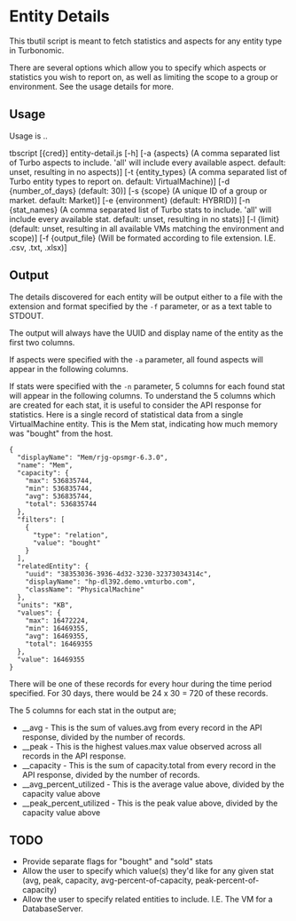 # Entity Details
This tbutil script is meant to fetch statistics and aspects for any entity type in Turbonomic.

There are several options which allow you to specify which aspects or statistics you wish to
report on, as well as limiting the scope to a group or environment. See the usage details
for more.

## Usage
Usage is ..

  tbscript [{cred}] entity-detail.js [-h]
    [-a {aspects} (A comma separated list of Turbo aspects to include. 'all' will include every available aspect. default: unset, resulting in no aspects)]
    [-t {entity_types} (A comma separated list of Turbo entity types to report on. default: VirtualMachine)]
    [-d {number_of_days} (default: 30)]
    [-s {scope} (A unique ID of a group or market. default: Market)]
    [-e {environment} (default: HYBRID)]
    [-n {stat_names} (A comma separated list of Turbo stats to include. 'all' will include every available stat. default: unset, resulting in no stats)]
    [-l {limit} (default: unset, resulting in all available VMs matching the environment and scope)]
    [-f {output_file} (Will be formated according to file extension. I.E. .csv, .txt, .xlsx)]


## Output
The details discovered for each entity will be output either to a file with the extension and format specified by the `-f` parameter, or as a text table to STDOUT.

The output will always have the UUID and display name of the entity as the first two columns.

If aspects were specified with the `-a` parameter, all found aspects will appear in the following columns.

If stats were specified with the `-n` parameter, 5 columns for each found stat will appear in the following columns.
To understand the 5 columns which are created for each stat, it is useful to consider the API response for statistics. Here is a single record of statistical data from a single VirtualMachine entity. This is the Mem stat, indicating how much memory was "bought" from the host.

```
{
  "displayName": "Mem/rjg-opsmgr-6.3.0",
  "name": "Mem",
  "capacity": {
    "max": 536835744,
    "min": 536835744,
    "avg": 536835744,
    "total": 536835744
  },
  "filters": [
    {
      "type": "relation",
      "value": "bought"
    }
  ],
  "relatedEntity": {
    "uuid": "38353036-3936-4d32-3230-32373034314c",
    "displayName": "hp-dl392.demo.vmturbo.com",
    "className": "PhysicalMachine"
  },
  "units": "KB",
  "values": {
    "max": 16472224,
    "min": 16469355,
    "avg": 16469355,
    "total": 16469355
  },
  "value": 16469355
}
```

There will be one of these records for every hour during the time period specified. For 30 days, there would be 24 x 30 = 720 of these records.


The 5 columns for each stat in the output are;
* <statname>_<stat unit>_avg - This is the sum of values.avg from every record in the API response, divided by the number of records.
* <statname>_<stat unit>_peak - This is the highest values.max value observed across all records in the API response.
* <statname>_<stat unit>_capacity - This is the sum of capacity.total from every record in the API response, divided by the number of records.
* <statname>_<stat unit>_avg_percent_utilized - This is the average value above, divided by the capacity value above
* <statname>_<stat unit>_peak_percent_utilized - This is the peak value above, divided by the capacity value above

## TODO
* Provide separate flags for "bought" and "sold" stats
* Allow the user to specify which value(s) they'd like for any given stat (avg, peak, capacity, avg-percent-of-capacity, peak-percent-of-capacity)
* Allow the user to specify related entities to include. I.E. The VM for a DatabaseServer.
